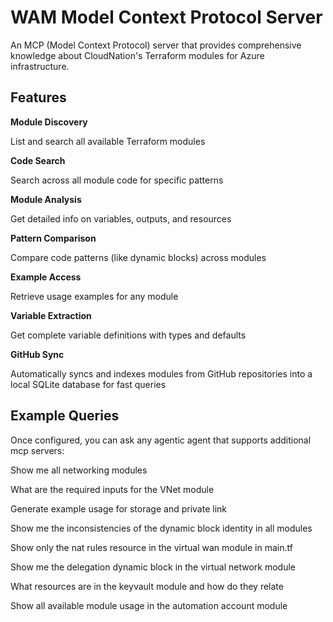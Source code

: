 # WAM Model Context Protocol Server

An MCP (Model Context Protocol) server that provides comprehensive knowledge about CloudNation's Terraform modules for Azure infrastructure.

## Features

**Module Discovery**

List and search all available Terraform modules

**Code Search**

Search across all module code for specific patterns

**Module Analysis**

Get detailed info on variables, outputs, and resources

**Pattern Comparison**

Compare code patterns (like dynamic blocks) across modules

**Example Access**

Retrieve usage examples for any module

**Variable Extraction**

Get complete variable definitions with types and defaults

**GitHub Sync**

Automatically syncs and indexes modules from GitHub repositories into a local SQLite database for fast queries

## Example Queries

Once configured, you can ask any agentic agent that supports additional mcp servers:

Show me all networking modules

What are the required inputs for the VNet module

Generate example usage for storage and private link

Show me the inconsistencies of the dynamic block identity in all modules

Show only the nat rules resource in the virtual wan module in main.tf

Show me the delegation dynamic block in the virtual network module

What resources are in the keyvault module and how do they relate

Show all available module usage in the automation account module
